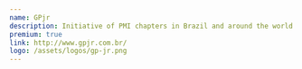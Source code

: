 ```yaml
---
name: GPjr
description: Initiative of PMI chapters in Brazil and around the world to bring Project Management knowledge to Junior Entrepreneurs
premium: true
link: http://www.gpjr.com.br/
logo: /assets/logos/gp-jr.png
---
```

